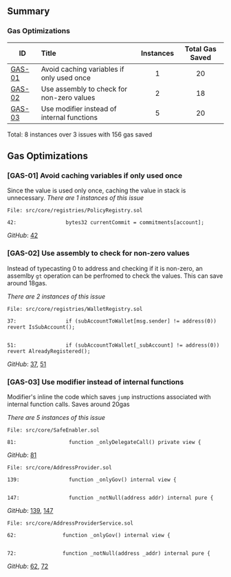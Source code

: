 ## Summary

### Gas Optimizations


|ID|Title|Instances|Total Gas Saved|
|-|:-|:-:|:-:|
| [GAS-01](#gas-01-avoid-caching-variables-if-only-used-once)| Avoid caching variables if only used once | 1 | 20 |
| [GAS-02](#gas-02-use-assembly-to-check-for-non-zero-values)| Use assembly to check for non-zero values | 2 | 18 |
| [GAS-03](#gas-03-use-modifier-instead-of-internal-functions)| Use modifier instead of internal functions | 5 | 20 |


Total: 8 instances over 3 issues with 156 gas saved

## Gas Optimizations

### [GAS-01] Avoid caching variables if only used once
Since the value is used only once, caching the value in stack is unnecessary.
*There are 1 instances of this issue*

```solidity
File: src/core/registries/PolicyRegistry.sol

42:                bytes32 currentCommit = commitments[account];
```

*GitHub*: [42](https://github.com/code-423n4/2023-10-brahma/blob/main/contracts/src/core/registries/PolicyRegistry.sol#L42-#L42)


### [GAS-02] Use assembly to check for non-zero values
Instead of typecasting 0 to address and checking if it is non-zero, an assemlby `gt` operation can be perfromed to check the values. This can save around 18gas.

*There are 2 instances of this issue*

```solidity
File: src/core/registries/WalletRegistry.sol

37:                if (subAccountToWallet[msg.sender] != address(0)) revert IsSubAccount();


51:                if (subAccountToWallet[_subAccount] != address(0)) revert AlreadyRegistered();

```

*GitHub*: [37](https://github.com/code-423n4/2023-10-brahma/blob/main/contracts/src/core/registries/WalletRegistry.sol#L37-#L37), [51](https://github.com/code-423n4/2023-10-brahma/blob/main/contracts/src/core/registries/WalletRegistry.sol#L51-#L51)


### [GAS-03] Use modifier instead of internal functions
Modifier's inline the code which saves `jump` instructions associated with internal function calls. Saves around 20gas

*There are 5 instances of this issue*

```solidity
File: src/core/SafeEnabler.sol

81:                 function _onlyDelegateCall() private view {

```

*GitHub*: [81](https://github.com/code-423n4/2023-10-brahma/blob/main/contracts/src/core/SafeEnabler.sol#L81-#L81)
```solidity
File: src/core/AddressProvider.sol

139:                function _onlyGov() internal view {


147:                function _notNull(address addr) internal pure {

```

*GitHub*: [139](https://github.com/code-423n4/2023-10-brahma/blob/main/contracts/src/core/AddressProvider.sol#L139-#L139), [147](https://github.com/code-423n4/2023-10-brahma/blob/main/contracts/src/core/AddressProvider.sol#L147-#L147)
```solidity
File: src/core/AddressProviderService.sol

62:               function _onlyGov() internal view {


72:               function _notNull(address _addr) internal pure {

```

*GitHub*: [62](https://github.com/code-423n4/2023-10-brahma/blob/main/contracts/src/core/AddressProviderService.sol#L62-#L62), [72](https://github.com/code-423n4/2023-10-brahma/blob/main/contracts/src/core/AddressProviderService.sol#L72-#L72)